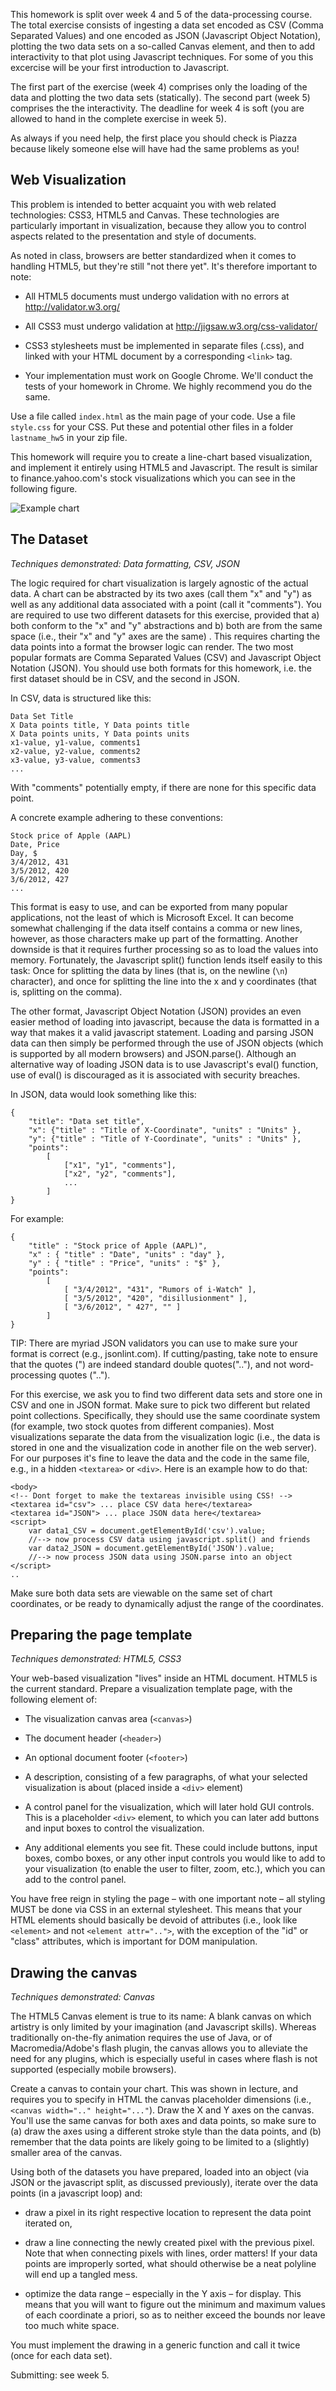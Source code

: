 
This homework is split over week 4 and 5 of the data-processing course. The total
exercise consists of ingesting a data set encoded as CSV (Comma Separated Values)
and one encoded as JSON (Javascript Object Notation), plotting the two data sets
on a so-called Canvas element, and then to add interactivity to that plot using
Javascript techniques. For some of you this excercise will be your first 
introduction to Javascript. 

The first part of the exercise (week 4) comprises only the loading of the data
and plotting the two data sets (statically). The second part (week 5) comprises
the the interactivity. The deadline for week 4 is soft (you are allowed to hand
in the complete exercise in week 5).

As always if you need help, the first place you should check is Piazza because
likely someone else will have had the same problems as you!

## Web Visualization

This problem is intended to better acquaint you with web related technologies:
CSS3, HTML5 and Canvas. These technologies are particularly important in
visualization, because they allow you to control aspects related to the
presentation and style of documents.

As noted in class, browsers are better standardized when it comes to handling
HTML5, but they're still "not there yet". It's therefore important to note:

* All HTML5 documents must undergo validation with no errors at
  <http://validator.w3.org/>

* All CSS3 must undergo validation at <http://jigsaw.w3.org/css-validator/>

* CSS3 stylesheets must be implemented in separate files (.css), and linked
  with your HTML document by a corresponding `<link>` tag.

* Your implementation must work on Google Chrome. We'll conduct the tests of
  your homework in Chrome. We highly recommend you do the same.

Use a file called `index.html` as the main page of your code. Use a file
`style.css` for your CSS. Put these and potential other files in a folder
`lastname_hw5` in your zip file.

This homework will require you to create a line-chart based visualization, and
implement it entirely using HTML5 and Javascript. The result is similar to
finance.yahoo.com's stock visualizations which you can see in the following
figure.

![Example chart](chart1.png)

## The Dataset

*Techniques demonstrated: Data formatting, CSV, JSON*

The logic required for chart visualization is largely agnostic of the actual
data. A chart can be abstracted by its two axes (call them "x" and "y") as well
as any additional data associated with a point (call it "comments"). You are
required to use two different datasets for this exercise, provided that a) both
conform to the "x" and "y" abstractions and b) both are from the same space
(i.e., their "x" and "y" axes are the same) . This requires charting the data
points into a format the browser logic can render. The two most popular formats
are Comma Separated Values (CSV) and Javascript Object Notation (JSON). You
should use both formats for this homework, i.e. the first dataset should be in
CSV, and the second in JSON.

In CSV, data is structured like this:

	Data Set Title
	X Data points title, Y Data points title
	X Data points units, Y Data points units
	x1-value, y1-value, comments1
	x2-value, y2-value, comments2
	x3-value, y3-value, comments3
	...

With "comments" potentially empty, if there are none for this specific data point.

A concrete example adhering to these conventions:

	Stock price of Apple (AAPL)
	Date, Price
	Day, $
	3/4/2012, 431
	3/5/2012, 420
	3/6/2012, 427
	...

This format is easy to use, and can be exported from many popular applications,
not the least of which is Microsoft Excel. It can become somewhat challenging
if the data itself contains a comma or new lines, however, as those characters
make up part of the formatting. Another downside is that it requires further
processing so as to load the values into memory. Fortunately, the Javascript
split() function lends itself easily to this task: Once for splitting the data
by lines (that is, on the newline (`\n`) character), and once for splitting the
line into the x and y coordinates (that is, splitting on the comma).

The other format, Javascript Object Notation (JSON) provides an even easier
method of loading into javascript, because the data is formatted in a way that
makes it a valid javascript statement. Loading and parsing JSON data can then
simply be performed through the use of JSON objects (which is supported by all
modern browsers) and JSON.parse(). Although an alternative way of loading JSON
data is to use Javascript's eval() function, use of eval() is discouraged as it
is associated with security breaches.

In JSON, data would look something like this:

	{
		"title": "Data set title",
		"x": {"title" : "Title of X-Coordinate", "units" : "Units" },
		"y": {"title" : "Title of Y-Coordinate", "units" : "Units" },
		"points":
			[
				["x1", "y1", "comments"],
				["x2", "y2", "comments"],
				...
			]
	}

For example:

	{
		"title" : "Stock price of Apple (AAPL)",
		"x" : { "title" : "Date", "units" : "day" },
		"y" : { "title" : "Price", "units" : "$" },
		"points":
			[
				[ "3/4/2012", "431", "Rumors of i-Watch" ],
				[ "3/5/2012", "420", "disillusionment" ],
				[ "3/6/2012", " 427", "" ]
			]
	}

TIP: There are myriad JSON validators you can use to make sure your format is
correct (e.g., jsonlint.com). If cutting/pasting, take note to ensure that the
quotes (") are indeed standard double quotes(".."), and not word-processing
quotes ("..").

For this exercise, we ask you to find two different data sets and store one in
CSV and one in JSON format. Make sure to pick two different but related point
collections. Specifically, they should use the same coordinate system (for
example, two stock quotes from different companies). Most visualizations
separate the data from the visualization logic (i.e., the data is stored in one
and the visualization code in another file on the web server). For our purposes
it's fine to leave the data and the code in the same file, e.g., in a hidden
`<textarea>` or `<div>`. Here is an example how to do that:
	
	<body>
	<!-- Dont forget to make the textareas invisible using CSS! -->
	<textarea id="csv"> ... place CSV data here</textarea>
	<textarea id="JSON"> ... place JSON data here</textarea>
	<script>
		var data1_CSV = document.getElementById('csv').value;
		//--> now process CSV data using javascript.split() and friends
		var data2_JSON = document.getElementById('JSON').value;
		//--> now process JSON data using JSON.parse into an object
	</script>
	..

Make sure both data sets are viewable on the same set of chart coordinates, or
be ready to dynamically adjust the range of the coordinates.

## Preparing the page template

*Techniques demonstrated: HTML5, CSS3*

Your web-based visualization "lives" inside an HTML document. HTML5 is the
current standard. Prepare a visualization template page, with the following
element of:

* The visualization canvas area (`<canvas>`)

* The document header (`<header>`)

* An optional document footer (`<footer>`)

* A description, consisting of a few paragraphs, of what your selected
  visualization is about (placed inside a `<div>` element)

* A control panel for the visualization, which will later hold GUI controls.
  This is a placeholder `<div>` element, to which you can later add buttons and
  input boxes to control the visualization.

* Any additional elements you see fit. These could include buttons, input
  boxes, combo boxes, or any other input controls you would like to add to your
  visualization (to enable the user to filter, zoom, etc.), which you can add
  to the control panel.

You have free reign in styling the page – with one important note – all styling
MUST be done via CSS in an external stylesheet. This means that your HTML
elements should basically be devoid of attributes (i.e., look like `<element>`
and not `<element attr="..">`, with the exception of the "id" or "class"
attributes, which is important for DOM manipulation.

## Drawing the canvas

*Techniques demonstrated: Canvas*

The HTML5 Canvas element is true to its name: A blank canvas on which artistry
is only limited by your imagination (and Javascript skills). Whereas
traditionally on-the-fly animation requires the use of Java, or of
Macromedia/Adobe's flash plugin, the canvas allows you to alleviate the need
for any plugins, which is especially useful in cases where flash is not
supported (especially mobile browsers).

Create a canvas to contain your chart. This was shown in lecture, and requires
you to specify in HTML the canvas placeholder dimensions (i.e., 
`<canvas width=".." height="..."`). Draw the X and Y axes on the canvas. You'll use the
same canvas for both axes and data points, so make sure to (a) draw the axes
using a different stroke style than the data points, and (b) remember that the
data points are likely going to be limited to a (slightly) smaller area of the
canvas.

Using both of the datasets you have prepared, loaded into an object (via JSON
or the javascript split, as discussed previously), iterate over the data points
(in a javascript loop) and:

* draw a pixel in its right respective location to represent the data point
  iterated on,

* draw a line connecting the newly created pixel with the previous pixel. Note
  that when connecting pixels with lines, order matters! If your data points
  are improperly sorted, what should otherwise be a neat polyline will end up a
  tangled mess.

* optimize the data range – especially in the Y axis – for display. This means
  that you will want to figure out the minimum and maximum values of each
  coordinate a priori, so as to neither exceed the bounds nor leave too much
  white space.

You must implement the drawing in a generic function and call it twice (once
for each data set).

Submitting: see week 5.
